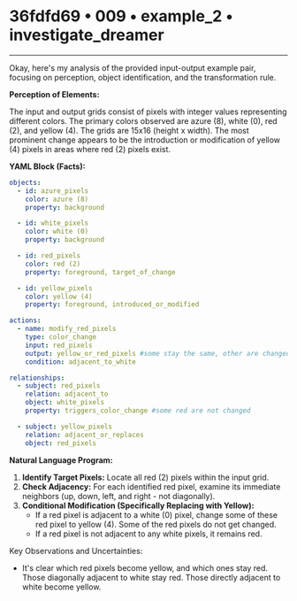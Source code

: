 # 36fdfd69 • 009 • example_2 • investigate_dreamer

---
Okay, here's my analysis of the provided input-output example pair, focusing on perception, object identification, and the transformation rule.

**Perception of Elements:**

The input and output grids consist of pixels with integer values representing different colors. The primary colors observed are azure (8), white (0), red (2), and yellow (4). The grids are 15x16 (height x width). The most prominent change appears to be the introduction or modification of yellow (4) pixels in areas where red (2) pixels exist.

**YAML Block (Facts):**



```yaml
objects:
  - id: azure_pixels
    color: azure (8)
    property: background

  - id: white_pixels
    color: white (0)
    property: background

  - id: red_pixels
    color: red (2)
    property: foreground, target_of_change

  - id: yellow_pixels
    color: yellow (4)
    property: foreground, introduced_or_modified

actions:
  - name: modify_red_pixels
    type: color_change
    input: red_pixels
    output: yellow_or_red_pixels #some stay the same, other are changed to yellow
    condition: adjacent_to_white

relationships:
  - subject: red_pixels
    relation: adjacent_to
    object: white_pixels
    property: triggers_color_change #some red are not changed

  - subject: yellow_pixels
    relation: adjacent_or_replaces
    object: red_pixels
```



**Natural Language Program:**

1.  **Identify Target Pixels:** Locate all red (2) pixels within the input grid.
2.  **Check Adjacency:** For each identified red pixel, examine its immediate neighbors (up, down, left, and right - not diagonally).
3. **Conditional Modification (Specifically Replacing with Yellow):**
    *   If a red pixel is adjacent to a white (0) pixel, change some of these red pixel to yellow (4). Some of the red pixels do not get changed.
    *   If a red pixel is not adjacent to any white pixels, it remains red.

Key Observations and Uncertainties:
* It's clear which red pixels become yellow, and which ones stay red. Those diagonally adjacent to white stay red. Those directly adjacent to white become yellow.

